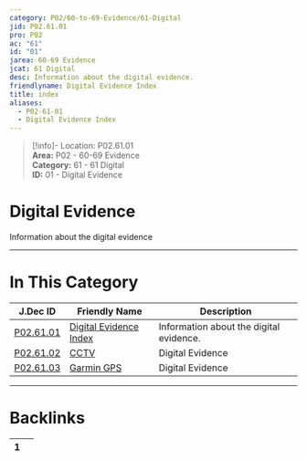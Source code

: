 ```yaml
---  
category: P02/60-to-69-Evidence/61-Digital  
jid: P02.61.01  
pro: P02  
ac: "61"  
id: "01"  
jarea: 60-69 Evidence  
jcat: 61 Digital  
desc: Information about the digital evidence.  
friendlyname: Digital Evidence Index  
title: index  
aliases:  
  - P02-61-01  
  - Digital Evidence Index  
---  
```

>[!info]- Location: P02.61.01  
>**Area:** P02 - 60-69 Evidence  
>**Category:** 61 - 61 Digital  
>**ID:** 01 - Digital Evidence  
  
# Digital Evidence  
  
Information about the digital evidence  
   
  
  
---  
# In This Category  
  
| J.Dec ID                                                                                    | Friendly Name                                                                                    | Description                             |  
| ------------------------------------------------------------------------------------------- | ------------------------------------------------------------------------------------------------ | --------------------------------------- |  
| [P02.61.01](index.md#)         | [Digital Evidence Index](index.md#) | Information about the digital evidence. |  
| [P02.61.02](./02-CCTV.md#)       | [CCTV](./02-CCTV.md#)                 | Digital Evidence                        |  
| [P02.61.03](./03-Garmin-GPS.md#) | [Garmin GPS](./03-Garmin-GPS.md#)     | Digital Evidence                        |  
  
  
---  
# Backlinks  
<div><table class="dataview table-view-table"><thead class="table-view-thead"><tr class="table-view-tr-header"><th class="table-view-th"><span></span><span class="dataview small-text">1</span></th><th class="table-view-th"><span></span></th></tr></thead><tbody class="table-view-tbody"></tbody></table></div>